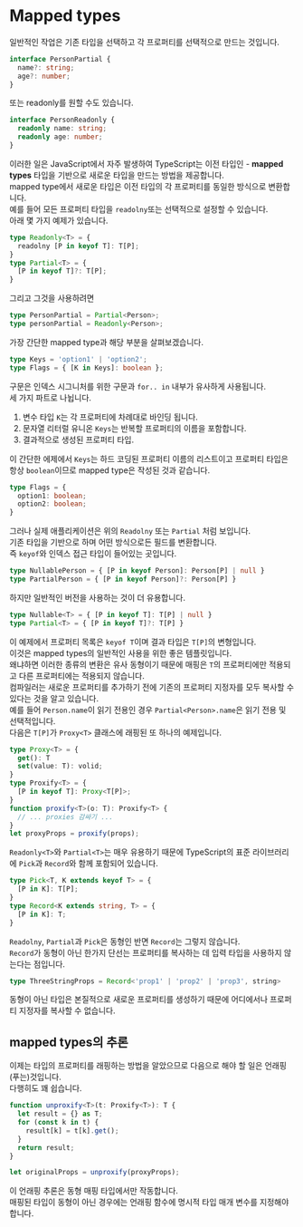 # Mapped types

일반적인 작업은 기존 타입을 선택하고 각 프로퍼티를 선택적으로 만드는 것입니다.

```ts
interface PersonPartial {
  name?: string;
  age?: number;
}
```

또는 readonly를 원할 수도 있습니다.

```ts
interface PersonReadonly {
  readonly name: string;
  readonly age: number;
}
```

이러한 일은 JavaScript에서 자주 발생하여 TypeScript는 이전 타입인 - **mapped types** 타입을 기반으로 새로운 타입을 만드는 방법을 제공합니다.<br/>
mapped type에서 새로운 타입은 이전 타입의 각 프로퍼티를 동일한 방식으로 변환합니다.<br/>
예를 들어 모든 프로퍼티 타입을 `readolny`또는 선택적으로 설정할 수 있습니다.<br/>
아래 몇 가지 예제가 있습니다.

```ts
type Readonly<T> = {
  readolny [P in keyof T]: T[P];
}
type Partial<T> = {
  [P in keyof T]?: T[P];
}
```

그리고 그것을 사용하려면

```ts
type PersonPartial = Partial<Person>;
type personPartial = Readonly<Person>;
```

가장 간단한 mapped type과 해당 부분을 살펴보겠습니다.

```ts
type Keys = 'option1' | 'option2';
type Flags = { [K in Keys]: boolean };
```

구문은 인덱스 시그니처를 위한 구문과 `for.. in` 내부가 유사하게 사용됩니다.<br/>
세 가지 파트로 나뉩니다.

1. 변수 타입 `K`는 각 프로퍼티에 차례대로 바인딩 됩니다.
2. 문자열 리터럴 유니온 `Keys`는 반복할 프로퍼티의 이름을 포함합니다.
3. 결과적으로 생성된 프로퍼티 타입.

이 간단한 에제에서 `Keys`는 하드 코딩된 프로퍼티 이름의 리스트이고 프로퍼티 타입은 항상 `boolean`이므로 mapped type은 작성된 것과 같습니다.

```ts
type Flags = {
  option1: boolean;
  option2: boolean;
}
```

그러나 실제 애플리케이션은 위의 `Readolny` 또는 `Partial` 처럼 보입니다.<br/>
기존 타입을 기반으로 하며 어떤 방식으로든 필드를 변환합니다.<br/>
즉 `keyof`와 인덱스 접근 타입이 들어있는 곳입니다.

```ts
type NullablePerson = { [P in keyof Person]: Person[P] | null }
type PartialPerson = { [P in keyof Person]?: Person[P] }
```

하지만 일반적인 버전을 사용하는 것이 더 유용합니다.

```ts
type Nullable<T> = { [P in keyof T]: T[P] | null }
type Partial<T> = { [P in keyof T]?: T[P] }
```

이 예제에서 프로퍼티 목록은 `keyof T`이며 결과 타입은 `T[P]`의 변형입니다.<br/>
이것은 mapped types의 일반적인 사용을 위한 좋은 템플릿입니다.<br/>
왜냐하면 이러한 종류의 변환은 유사 동형이기 때문에 매핑은 `T`의 프로퍼티에만 적용되고 다른 프로퍼티에는 적용되지 않습니다.<br/>
컴파일러는 새로운 프로퍼티를 추가하기 전에 기존의 프로퍼티 지정자를 모두 복사할 수 있다는 것을 알고 있습니다.<br/>
예를 들어 `Person.name`이 읽기 전용인 경우 `Partial<Person>.name`은 읽기 전용 및 선택적입니다.<br/>
다음은 `T[P]`가 `Proxy<T>` 클래스에 래핑된 또 하나의 예제입니다.

```ts
type Proxy<T> = {
  get(): T
  set(value: T): volid;
}
type Proxify<T> = {
  [P in keyof T]: Proxy<T[P]>;
}
function proxify<T>(o: T): Proxify<T> {
  // ... proxies 감싸기 ...
}
let proxyProps = proxify(props);
```

`Readonly<T>`와 `Partial<T>`는 매우 유용하기 때문에 TypeScript의 표준 라이브러리에 `Pick`과 `Record`와 함께 포함되어 있습니다.

```ts
type Pick<T, K extends keyof T> = {
  [P in K]: T[P];
}
type Record<K extends string, T> = {
  [P in K]: T;
}
```

`Readolny`, `Partial`과 `Pick`은 동형인 반면 `Record`는 그렇지 않습니다.<br/>
`Record`가 동형이 아닌 한가지 단선는 프로퍼티를 복사하는 데 입력 타입을 사용하지 않는다는 점입니다.

```ts
type ThreeStringProps = Record<'prop1' | 'prop2' | 'prop3', string>
```

동형이 아닌 타입은 본질적으로 새로운 프로퍼티를 생성하기 때문에 어디에서나 프로퍼티 지정자를 복사할 수 없습니다.

## mapped types의 추론

이제는 타입의 프로퍼티를 래핑하는 방법을 알았으므로 다음으로 해야 할 일은 언래핑(푸는)것입니다.<br/>
다행히도 꽤 쉽습니다.

```ts
function unproxify<T>(t: Proxify<T>): T {
  let result = {} as T;
  for (const k in t) {
    result[k] = t[k].get();
  }
  return result;
}

let originalProps = unproxify(proxyProps);
```

이 언래핑 추론은 동형 매핑 타입에서만 작동합니다.<br/>
매핑된 타입이 동형이 아닌 경우에는 언래핑 함수에 명시적 타입 매개 변수를 지정해야 합니다.